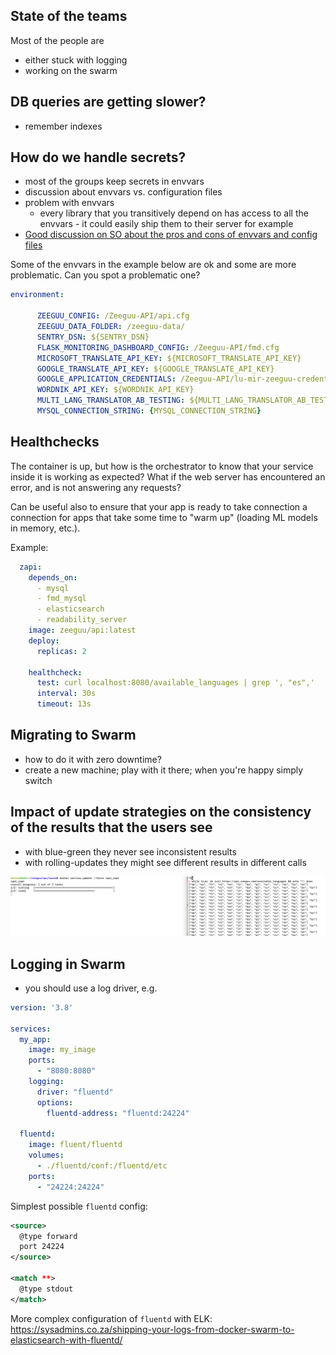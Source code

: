 

## State of the teams

Most of the people are
- either stuck with logging
- working on the swarm

## DB queries are getting slower? 
- remember indexes

## How do we handle secrets?
- most of the groups keep secrets in envvars
- discussion about envvars vs. configuration files
- problem with envvars
	- every library that you transitively depend on has access to all the envvars - it could easily ship them to their server for example
- [Good discussion on SO about the pros and cons of envvars and config files](https://serverfault.com/questions/892481/what-are-the-advantages-of-putting-secret-values-of-a-website-as-environment-var)

Some of the envvars in the example below are ok and some are more problematic. Can you spot a problematic one?

```yml
environment:

      ZEEGUU_CONFIG: /Zeeguu-API/api.cfg
      ZEEGUU_DATA_FOLDER: /zeeguu-data/
      SENTRY_DSN: ${SENTRY_DSN}
      FLASK_MONITORING_DASHBOARD_CONFIG: /Zeeguu-API/fmd.cfg
      MICROSOFT_TRANSLATE_API_KEY: ${MICROSOFT_TRANSLATE_API_KEY}
      GOOGLE_TRANSLATE_API_KEY: ${GOOGLE_TRANSLATE_API_KEY}
      GOOGLE_APPLICATION_CREDENTIALS: /Zeeguu-API/lu-mir-zeeguu-credentials.json
      WORDNIK_API_KEY: ${WORDNIK_API_KEY}
      MULTI_LANG_TRANSLATOR_AB_TESTING: ${MULTI_LANG_TRANSLATOR_AB_TESTING}
      MYSQL_CONNECTION_STRING: {MYSQL_CONNECTION_STRING}
```

## Healthchecks

The container is up, but how is the orchestrator to know that your service inside it is working as expected? What if the web server has encountered an error, and is not answering any requests? 

Can be useful also to ensure that your app is ready to take connection a connection for apps that take some time to "warm up" (loading ML models in memory, etc.).

Example:

```yml
  zapi:
    depends_on:
      - mysql
      - fmd_mysql 
      - elasticsearch 
      - readability_server
    image: zeeguu/api:latest
    deploy:
      replicas: 2

    healthcheck:
      test: curl localhost:8080/available_languages | grep ', "es",'
      interval: 30s
      timeout: 13s
```
## Migrating to Swarm
- how to do it with zero downtime?
- create a new machine; play with it there; when you're happy simply switch

## Impact of update strategies on the consistency of the results that the users see

- with blue-green they never see inconsistent results
- with rolling-updates they might see different results in different calls 

![](images/inconsistent-state-with-rolling-updates.png)
## Logging in Swarm
- you should use a log driver, e.g. 
```yml
version: '3.8'

services:
  my_app:
    image: my_image
    ports:
      - "8080:8080"
    logging:
      driver: "fluentd"
      options:
        fluentd-address: "fluentd:24224"

  fluentd:
    image: fluent/fluentd
    volumes:
      - ./fluentd/conf:/fluentd/etc
    ports:
      - "24224:24224"

```

Simplest possible `fluentd` config: 
```xml
<source>
  @type forward
  port 24224
</source>

<match **>
  @type stdout
</match>

```
More complex configuration of `fluentd` with ELK: https://sysadmins.co.za/shipping-your-logs-from-docker-swarm-to-elasticsearch-with-fluentd/









